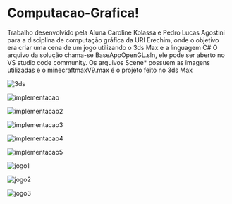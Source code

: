 # Computacao-Grafica!

Trabalho desenvolvido pela Aluna Caroline Kolassa e Pedro Lucas Agostini para a disciplina de computação gráfica da URI Erechim, onde o objetivo era criar uma cena de um jogo utilizando o 3ds Max e a linguagem C#
O arquivo da solução chama-se BaseAppOpenGL.sln, ele pode ser aberto no VS studio code community. Os arquivos Scene* possuem as imagens utilizadas e o minecraftmaxV9.max é o projeto feito no 3ds Max

![3ds](https://user-images.githubusercontent.com/61890562/210184612-63157ab1-398a-409e-9291-07ec2a0fa2b7.png)

![implementacao](https://user-images.githubusercontent.com/61890562/210184558-fddb2791-6682-45d9-be11-e8bfaa44b64f.png)

![implementacao2](https://user-images.githubusercontent.com/61890562/210184636-bf355ba2-9064-48ea-ad68-d16ce4531b1d.png)

![implementacao3](https://user-images.githubusercontent.com/61890562/210184570-00b898d8-9434-4372-8f24-c91b3b9f04e2.png)

![implementacao4](https://user-images.githubusercontent.com/61890562/210184571-08545ad4-0ca5-4d08-a47e-b88663f425bc.png)

![implementacao5](https://user-images.githubusercontent.com/61890562/210184562-6d10231f-a796-4708-b2d7-a0c9c05be826.png)

![jogo1](https://user-images.githubusercontent.com/61890562/210184600-1cda9925-ff63-4b70-88f0-8dc0376e5d7b.jpeg)

![jogo2](https://user-images.githubusercontent.com/61890562/210184567-b957d10e-3e6e-4920-8af2-bf13a998a30a.jpeg)

![jogo3](https://user-images.githubusercontent.com/61890562/210184569-47fadd4e-4d09-48c3-a390-f805a5d822f3.jpeg)


